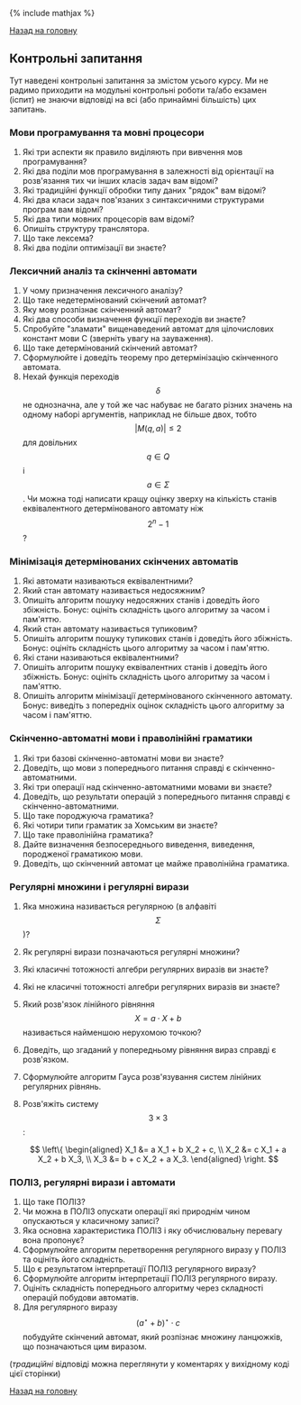 {% include mathjax %}

[Назад на головну](../README.md)

## Контрольні запитання

Тут наведені контрольні запитання за змістом усього курсу. Ми не радимо приходити на модульні контрольні роботи та/або екзамен (іспит) не знаючи відповіді на всі (або принаймні більшість) цих запитань.

### Мови програмування та мовні процесори

1. Які три аспекти як правило виділяють при вивчення мов програмування? 
	<!--прагматичний, синтаксичний, семантичний-->
2. Які два поділи мов програмування в залежності від орієнтації на розв'язання 
	тих чи інших класів задач вам відомі? 
	<!--процедурні/не процедурні і універсальні/спеціалізовані-->
3. Які традиційні функції обробки типу даних "рядок" вам відомі?
	<!--порівняння рядків, виділення підрядка, конкатенація рядків, тощо-->
4. Які два класи задач пов'язаних з синтаксичними структурами програм вам відомі?
	<!--задачі аналізу та задачі синтезу-->
5. Які два типи мовних процесорів вам відомі?
	<!--транслятори та інтерпретатори-->
6. Опишіть структуру транслятора.
	<!--вхід/лесика/синтаксис/семантика/оптимізація/вихід-->
7. Що таке лексема?
	<!--ланцюжок літер, що має певний зміст-->
8. Які два поділи оптимізації ви знаєте? 
	<!--за пам'яттю/часом і машинно-(не)залежні-->

### Лексичний аналіз та скінченні автомати

1. У чому призначення лексичного аналізу?
	<!--перетворення вхідного тексту програми з формату зовнішнього представлення в послідовність лексем.-->
2. Що таке недетермінований скінчений автомат?
	<!--п'ятірка (стани, алфавіт, початковий стан, заключні стани, функція переходів)-->
3. Яку мову розпізнає скінченний автомат?
	<!--всі слова що переводять автомат з початкового стану у заключний-->
4. Які два способи визначення функції переходів ви знаєте?
	<!--табличне і через діаграму переходів-->
5. Спробуйте "зламати" вищенаведений автомат для цілочислових констант мови C
	(зверніть увагу на зауваження).
	<!--ll, LL?-->
6. Що таке детермінований скінчений автомат?
	<!--скінченний автомат з однозначною функцією переходів-->
7. Сформулюйте і доведіть теорему про детермінізацію скінченного автомата.
8. Нехай функція переходів $$\delta$$ не однозначна, але у той же час набуває не багато різних
	значень на одному наборі аргументів, наприклад не більше двох, тобто $$|M(q, a)| \le 2$$ 
	для довільних $$q \in Q$$ і $$a \in \Sigma$$. Чи можна тоді написати кращу оцінку зверху
	на кількість станів еквівалентного детермінованого автомату ніж $$2^n - 1$$?

### Мінімізація детермінованих скінчених автоматів

1. Які автомати називаються еквівалентними?
	<!--ті які задають одну мову-->
2. Який стан автомату називається недосяжним?
	<!--той у який немає шляху з $$q_0$$ на діаграмі переходів-->
3. Опишіть алгоритм пошуку недосяжних станів і доведіть його збіжність. 
	Бонус: оцініть складність цього алгоритму за часом і пам'яттю.
4. Який стан автомату називається тупиковим?
	<!--той з якого немає шляху в $$F$$ на діаграмі переходів-->
5. Опишіть алгоритм пошуку тупикових станів і доведіть його збіжність.
	Бонус: оцініть складність цього алгоритму за часом і пам'яттю.
6. Які стани називаються еквівалентними?
	<!--для яких не існує розрізняючого слова-->
7. Опишіть алгоритм пошуку еквівалентних станів і доведіть його збіжність.
	Бонус: оцініть складність цього алгоритму за часом і пам'яттю.
8. Опишіть алгоритм мінімізації детермінованого скінченного автомату.
	Бонус: виведіть з попередніх оцінок складність цього алгоритму за часом і пам'яттю.

### Скінченно-автоматні мови і праволінійні граматики

1. Які три базові скінченно-автоматні мови ви знаєте?
	<!--emptyset, {eps}, {a}-->
2. Доведіть, що мови з попереднього питання справді є скінченно-автоматними.
3. Які три операції над скінченно-автоматними мовами ви знаєте?
	<!--об'єднання, конкатенація (а-ля декартів добуток), ітераці-->
4. Доведіть, що результати операцій з попереднього питання справді є скінченно-автоматними.
5. Що таке породжуюча граматика?
	<!--четвірка (нетермінали, термінали, правила виведення, аксіома)-->
6. Які чотири типи граматик за Хомським ви знаєте?
	<!--загальні; ті, що не вкорочуються; контекстно-вільні; скінченно-автоматні-->
7. Що таке праволінійна граматика?
	<!--скінченно-автоматна у якій нові нетермінали з'являються виключно праворуч-->
8. Дайте визначення безпосереднього виведення, виведення, породженої граматикою мови.
9. Доведіть, що скінченний автомат це майже праволінійна граматика.

### Регулярні множини і регулярні вирази

1. Яка множина називається регулярною (в алфавіті $$\Sigma$$)?
	<!--{}, {eps}, {a}, P u Q, P x Q, P*-->
2. Як регулярні вирази позначаються регулярні множини?
	<!--0, eps, a, p + q, pq, p*-->
3. Які класичні тотожності алгебри регулярних виразів ви знаєте?
	<!--комутативність +, існування нейтральних, асоціативність + і x, ...--> 
4. Які не класичні тотожності алгебри регулярних виразів ви знаєте?
	<!--a + a = a, p + p* = p*, 0* = eps* = eps-->
5. Який розв'язок лінійного рівняння $$X = a \cdot X + b$$ 
	називається найменшою нерухомою точкою?
	<!--a*b-->
6. Доведіть, що згаданий у попередньому рівняння вираз справді є розв'язком.
7. Сформулюйте алгоритм Гауса розв'язування систем лінійних регулярних рівнянь.
8. Розв'яжіть систему $$3\times3$$:

	$$
	\left\{
	\begin{aligned}
	X_1 &= a X_1 + b X_2 + c, \\
	X_2 &= c X_1 + a X_2 + b X_3, \\
	X_3 &= b + c X_2 + a X_3.
	\end{aligned}
	\right.
	$$

### ПОЛІЗ, регулярні вирази і автомати

1. Що таке ПОЛІЗ?
2. Чи можна в ПОЛІЗ опускати операції які природнім чином опускаються у класичному записі?
	<!--ні-->
3. Яка основна характеристика ПОЛІЗ і яку обчислювальну перевагу вона пропонує?
	<!--відсутність дужок дозволяє (природнім чином) обчислювати вирази лінійно-->
4. Сформулюйте алгоритм перетворення регулярного виразу у ПОЛІЗ та оцініть його складність.
5. Що є результатом інтерпретації ПОЛІЗ регулярного виразу?
	<!--скінченний автомат який розпознає ту ж мову яку описує регулярний вираз-->
6. Сформулюйте алгоритм інтерпретації ПОЛІЗ регулярного виразу.
7. Оцініть складність попереднього алгоритму через складності операцій побудови автоматів.
8. Для регулярного виразу $$(a^\star + b)^\star \cdot c$$ побудуйте
	скінчений автомат, який розпізнає множину ланцюжків, що позначаються цим виразом.

(_традиційні_ відповіді можна переглянути у коментарях у вихідному коді цієї сторінки)

[Назад на головну](../README.md)